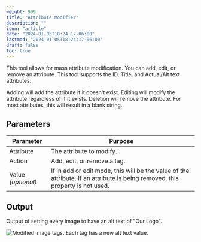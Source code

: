 ```yaml
---
weight: 999
title: "Attribute Modifier"
description: ""
icon: "article"
date: "2024-01-05T18:24:17-06:00"
lastmod: "2024-01-05T18:24:17-06:00"
draft: false
toc: true
---
```


This tool allows for mass attribute modification. You can add, edit, or remove an attribute. This tool supports the ID, Title, and Actual/Alt text attributes.

Adding will add the attribute if it doesn't exist. Editing will modify the attribute regardless of if it exists. Deletion will remove the attribute. For most attributes, this will result in a blank string.

## Parameters

| Parameter          | Purpose                                                                       |
|--------------------|-------------------------------------------------------------------------------|
| Attribute          | The attribute to modify.                                                     |
| Action             | Add, edit, or remove a tag.                                                  |
| Value *(optional)* | If in add or edit mode, this will be the value of the attribute. If an attribute is being removed, this property is not used. |

## Output

Output of setting every image to have an alt text of "Our Logo".

![Modified image tags. Each tag has a new alt text value.](/img/attributeExample.png)